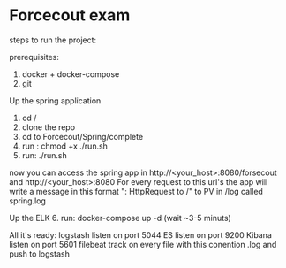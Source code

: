 # Forcecout exam


steps to run the project:

prerequisites:
1. docker + docker-compose
2. git


Up the spring application
1. cd /
2. clone the repo
3. cd to Forcecout/Spring/complete
4. run : chmod +x ./run.sh
5. run: ./run.sh

now you can access the spring app in 
http://<your_host>:8080/forsecout and http://<your_host>:8080
For every request to this url's the app will write a message in this format "<timestamp>: HttpRequest to /<specific routing>" to PV in /log called spring.log  

Up the ELK
6. run: docker-compose up -d (wait ~3-5 minuts)



All it's ready:
logstash listen on port 5044
ES listen on port 9200
Kibana listen on port 5601
filebeat track on every file with this conention <name>.log and push to logstash
